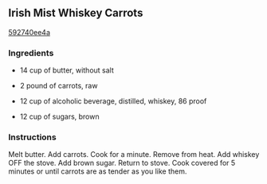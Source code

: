 ## Irish Mist Whiskey Carrots

[592740ee4a](http://www.food.com/recipe/irish-mist-whiskey-carrots-439022)

### Ingredients

 - 14 cup of butter, without salt

 - 2 pound of carrots, raw

 - 12 cup of alcoholic beverage, distilled, whiskey, 86 proof

 - 12 cup of sugars, brown

### Instructions

Melt butter. Add carrots. Cook for a minute. Remove from heat. Add whiskey OFF the stove. Add brown sugar. Return to stove. Cook covered for 5 minutes or until carrots are as tender as you like them.